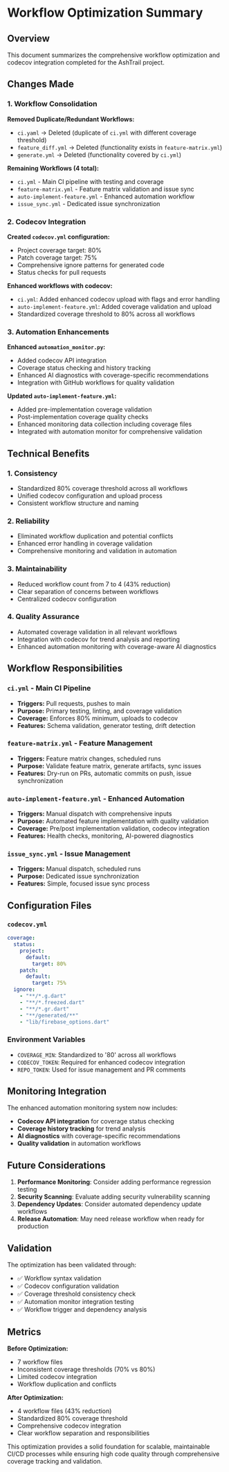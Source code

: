 # Workflow Optimization Summary

## Overview

This document summarizes the comprehensive workflow optimization and codecov integration completed for the AshTrail project.

## Changes Made

### 1. Workflow Consolidation

**Removed Duplicate/Redundant Workflows:**
- `ci.yaml` → Deleted (duplicate of `ci.yml` with different coverage threshold)
- `feature_diff.yml` → Deleted (functionality exists in `feature-matrix.yml`)
- `generate.yml` → Deleted (functionality covered by `ci.yml`)

**Remaining Workflows (4 total):**
- `ci.yml` - Main CI pipeline with testing and coverage
- `feature-matrix.yml` - Feature matrix validation and issue sync
- `auto-implement-feature.yml` - Enhanced automation workflow
- `issue_sync.yml` - Dedicated issue synchronization

### 2. Codecov Integration

**Created `codecov.yml` configuration:**
- Project coverage target: 80%
- Patch coverage target: 75%
- Comprehensive ignore patterns for generated code
- Status checks for pull requests

**Enhanced workflows with codecov:**
- `ci.yml`: Added enhanced codecov upload with flags and error handling
- `auto-implement-feature.yml`: Added coverage validation and upload
- Standardized coverage threshold to 80% across all workflows

### 3. Automation Enhancements

**Enhanced `automation_monitor.py`:**
- Added codecov API integration
- Coverage status checking and history tracking
- Enhanced AI diagnostics with coverage-specific recommendations
- Integration with GitHub workflows for quality validation

**Updated `auto-implement-feature.yml`:**
- Added pre-implementation coverage validation
- Post-implementation coverage quality checks
- Enhanced monitoring data collection including coverage files
- Integrated with automation monitor for comprehensive validation

## Technical Benefits

### 1. Consistency
- Standardized 80% coverage threshold across all workflows
- Unified codecov configuration and upload process
- Consistent workflow structure and naming

### 2. Reliability
- Eliminated workflow duplication and potential conflicts
- Enhanced error handling in coverage validation
- Comprehensive monitoring and validation in automation

### 3. Maintainability
- Reduced workflow count from 7 to 4 (43% reduction)
- Clear separation of concerns between workflows
- Centralized codecov configuration

### 4. Quality Assurance
- Automated coverage validation in all relevant workflows
- Integration with codecov for trend analysis and reporting
- Enhanced automation monitoring with coverage-aware AI diagnostics

## Workflow Responsibilities

### `ci.yml` - Main CI Pipeline
- **Triggers:** Pull requests, pushes to main
- **Purpose:** Primary testing, linting, and coverage validation
- **Coverage:** Enforces 80% minimum, uploads to codecov
- **Features:** Schema validation, generator testing, drift detection

### `feature-matrix.yml` - Feature Management
- **Triggers:** Feature matrix changes, scheduled runs
- **Purpose:** Validate feature matrix, generate artifacts, sync issues
- **Features:** Dry-run on PRs, automatic commits on push, issue synchronization

### `auto-implement-feature.yml` - Enhanced Automation
- **Triggers:** Manual dispatch with comprehensive inputs
- **Purpose:** Automated feature implementation with quality validation
- **Coverage:** Pre/post implementation validation, codecov integration
- **Features:** Health checks, monitoring, AI-powered diagnostics

### `issue_sync.yml` - Issue Management
- **Triggers:** Manual dispatch, scheduled runs
- **Purpose:** Dedicated issue synchronization
- **Features:** Simple, focused issue sync process

## Configuration Files

### `codecov.yml`
```yaml
coverage:
  status:
    project:
      default:
        target: 80%
    patch:
      default:
        target: 75%
  ignore:
    - "**/*.g.dart"
    - "**/*.freezed.dart"
    - "**/*.gr.dart"
    - "**/generated/**"
    - "lib/firebase_options.dart"
```

### Environment Variables
- `COVERAGE_MIN`: Standardized to '80' across all workflows
- `CODECOV_TOKEN`: Required for enhanced codecov integration
- `REPO_TOKEN`: Used for issue management and PR comments

## Monitoring Integration

The enhanced automation monitoring system now includes:
- **Codecov API integration** for coverage status checking
- **Coverage history tracking** for trend analysis
- **AI diagnostics** with coverage-specific recommendations
- **Quality validation** in automation workflows

## Future Considerations

1. **Performance Monitoring**: Consider adding performance regression testing
2. **Security Scanning**: Evaluate adding security vulnerability scanning
3. **Dependency Updates**: Consider automated dependency update workflows
4. **Release Automation**: May need release workflow when ready for production

## Validation

The optimization has been validated through:
- ✅ Workflow syntax validation
- ✅ Codecov configuration validation
- ✅ Coverage threshold consistency check
- ✅ Automation monitor integration testing
- ✅ Workflow trigger and dependency analysis

## Metrics

**Before Optimization:**
- 7 workflow files
- Inconsistent coverage thresholds (70% vs 80%)
- Limited codecov integration
- Workflow duplication and conflicts

**After Optimization:**
- 4 workflow files (43% reduction)
- Standardized 80% coverage threshold
- Comprehensive codecov integration
- Clear workflow separation and responsibilities

This optimization provides a solid foundation for scalable, maintainable CI/CD processes while ensuring high code quality through comprehensive coverage tracking and validation.

